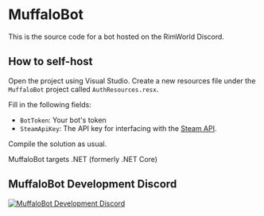 # MuffaloBot

This is the source code for a bot hosted on the RimWorld Discord. 



## How to self-host

Open the project using Visual Studio. Create a new resources file under the `MuffaloBot` project called `AuthResources.resx`. 

Fill in the following fields:
- `BotToken`: Your bot's token
- `SteamApiKey`: The API key for interfacing with the [Steam API](http://steamcommunity.com/dev/apikey).

Compile the solution as usual.

MuffaloBot targets .NET (formerly .NET Core)

## MuffaloBot Development Discord

[![MuffaloBot Development Discord](https://discordapp.com/api/guilds/391377136256024577/embed.png?style=banner1)](https://discord.gg/6MHVepE)
